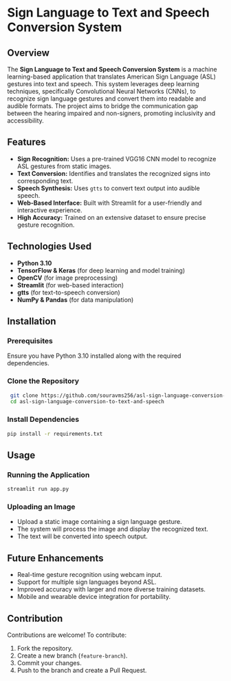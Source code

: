 # Sign Language to Text and Speech Conversion System

## Overview
The **Sign Language to Text and Speech Conversion System** is a machine learning-based application that translates American Sign Language (ASL) gestures into text and speech. This system leverages deep learning techniques, specifically Convolutional Neural Networks (CNNs), to recognize sign language gestures and convert them into readable and audible formats. The project aims to bridge the communication gap between the hearing impaired and non-signers, promoting inclusivity and accessibility.

## Features
- **Sign Recognition:** Uses a pre-trained VGG16 CNN model to recognize ASL gestures from static images.
- **Text Conversion:** Identifies and translates the recognized signs into corresponding text.
- **Speech Synthesis:** Uses `gtts` to convert text output into audible speech.
- **Web-Based Interface:** Built with Streamlit for a user-friendly and interactive experience.
- **High Accuracy:** Trained on an extensive dataset to ensure precise gesture recognition.

## Technologies Used
- **Python 3.10**
- **TensorFlow & Keras** (for deep learning and model training)
- **OpenCV** (for image preprocessing)
- **Streamlit** (for web-based interaction)
- **gtts** (for text-to-speech conversion)
- **NumPy & Pandas** (for data manipulation)

## Installation
### Prerequisites
Ensure you have Python 3.10 installed along with the required dependencies.

### Clone the Repository
```bash
 git clone https://github.com/souravms256/asl-sign-language-conversion-to-text-and-speech.git
 cd asl-sign-language-conversion-to-text-and-speech
```

### Install Dependencies
```bash
pip install -r requirements.txt
```

## Usage
### Running the Application
```bash
streamlit run app.py
```

### Uploading an Image
- Upload a static image containing a sign language gesture.
- The system will process the image and display the recognized text.
- The text will be converted into speech output.

## Future Enhancements
- Real-time gesture recognition using webcam input.
- Support for multiple sign languages beyond ASL.
- Improved accuracy with larger and more diverse training datasets.
- Mobile and wearable device integration for portability.

## Contribution
Contributions are welcome! To contribute:
1. Fork the repository.
2. Create a new branch (`feature-branch`).
3. Commit your changes.
4. Push to the branch and create a Pull Request.



